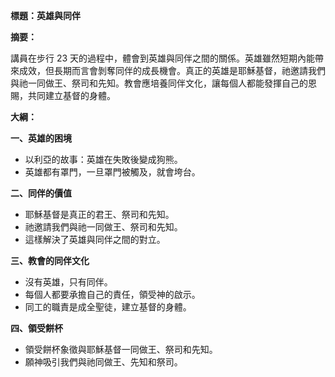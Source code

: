 **標題：英雄與同伴**

**摘要：**

講員在步行 23 天的過程中，體會到英雄與同伴之間的關係。英雄雖然短期內能帶來成效，但長期而言會剝奪同伴的成長機會。真正的英雄是耶穌基督，祂邀請我們與祂一同做王、祭司和先知。教會應培養同伴文化，讓每個人都能發揮自己的恩賜，共同建立基督的身體。

**大綱：**

**一、英雄的困境**
* 以利亞的故事：英雄在失敗後變成狗熊。
* 英雄都有罩門，一旦罩門被觸及，就會垮台。

**二、同伴的價值**
* 耶穌基督是真正的君王、祭司和先知。
* 祂邀請我們與祂一同做王、祭司和先知。
* 這樣解決了英雄與同伴之間的對立。

**三、教會的同伴文化**
* 沒有英雄，只有同伴。
* 每個人都要承擔自己的責任，領受神的啟示。
* 同工的職責是成全聖徒，建立基督的身體。

**四、領受餅杯**
* 領受餅杯象徵與耶穌基督一同做王、祭司和先知。
* 願神吸引我們與祂同做王、先知和祭司。